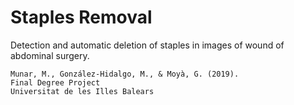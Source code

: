 # Staples Removal

Detection and automatic deletion of staples in images of wound of abdominal surgery.

```
Munar, M., González-Hidalgo, M., & Moyà, G. (2019).
Final Degree Project 
Universitat de les Illes Balears
``` 

